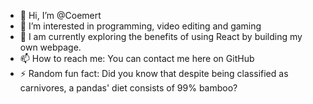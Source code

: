 - 👋 Hi, I’m @Coemert
- 👀 I’m interested in programming, video editing and gaming
- 🌱 I am currently exploring the benefits of using React by building my own webpage.
- 📫 How to reach me: You can contact me here on GitHub
- ⚡ Random fun fact: Did you know that despite being classified as carnivores, a pandas' diet consists of 99% bamboo?

<!---
Coemert/Coemert is a ✨ special ✨ repository because its `README.md` (this file) appears on your GitHub profile.
You can click the Preview link to take a look at your changes.
--->
